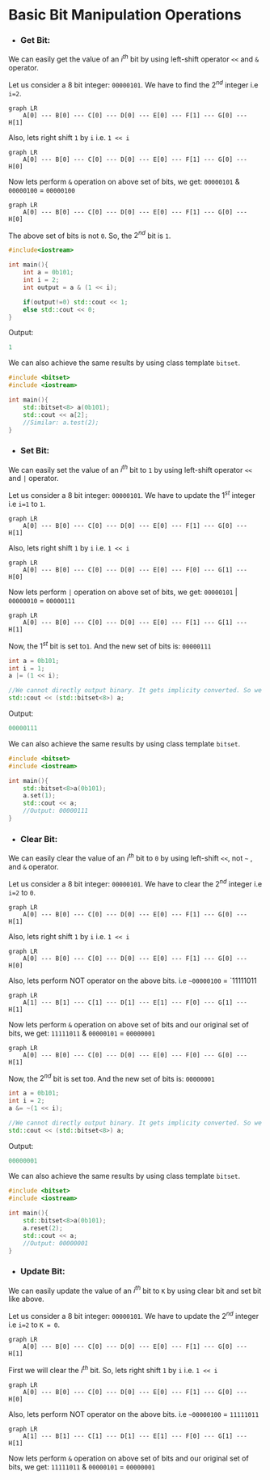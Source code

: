# Basic Bit Manipulation Operations

- ### Get Bit:

We can easily get the value of an $i^{th}$ bit by using left-shift operator `<<` and `&` operator.

Let us consider a 8 bit integer: `00000101`. We have to find the $2^{nd}$ integer i.e `i=2`.

```mermaid
graph LR
    A[0] --- B[0] --- C[0] --- D[0] --- E[0] --- F[1] --- G[0] --- H[1]
```

Also, lets right shift `1` by `i` i.e. `1 << i`

```mermaid
graph LR
    A[0] --- B[0] --- C[0] --- D[0] --- E[0] --- F[1] --- G[0] --- H[0]
```

Now lets perform `&` operation on above set of bits, we get: `00000101` & `00000100` = `00000100`

```mermaid
graph LR
    A[0] --- B[0] --- C[0] --- D[0] --- E[0] --- F[1] --- G[0] --- H[0]
```

The above set of bits is not `0`. So, the $2^{nd}$ bit is `1`.

```cpp
#include<iostream>

int main(){
	int a = 0b101;
	int i = 2;
	int output = a & (1 << i);

	if(output!=0) std::cout << 1;
	else std::cout << 0;
}
```

Output:

```cpp
1
```

We can also achieve the same results by using class template `bitset`.

```cpp
#include <bitset>
#include <iostream>

int main(){
	std::bitset<8> a(0b101);
	std::cout << a[2];
	//Similar: a.test(2);
}
```

- ### Set Bit:

We can easily set the value of an $i^{th}$ bit to `1` by using left-shift operator `<<` and `|` operator.

Let us consider a 8 bit integer: `00000101`. We have to update the $1^{st}$ integer i.e `i=1` to `1`.

```mermaid
graph LR
    A[0] --- B[0] --- C[0] --- D[0] --- E[0] --- F[1] --- G[0] --- H[1]
```

Also, lets right shift `1` by `i` i.e. `1 << i`

```mermaid
graph LR
    A[0] --- B[0] --- C[0] --- D[0] --- E[0] --- F[0] --- G[1] --- H[0]
```

Now lets perform `|` operation on above set of bits, we get: `00000101` | `00000010` = `00000111`

```mermaid
graph LR
    A[0] --- B[0] --- C[0] --- D[0] --- E[0] --- F[1] --- G[1] --- H[1]
```

Now, the $1^{st}$ bit is set to`1`. And the new set of bits is: `00000111`

```cpp
int a = 0b101;
int i = 1;
a |= (1 << i);

//We cannot directly output binary. It gets implicity converted. So we type cast to bitset
std::cout << (std::bitset<8>) a;
```

Output:

```cpp
00000111
```

We can also achieve the same results by using class template `bitset`.

```cpp
#include <bitset>
#include <iostream>

int main(){
	std::bitset<8>a(0b101);
	a.set(1);
	std::cout << a;
	//Output: 00000111
}
```

- ### Clear Bit:

We can easily clear the value of an $i^{th}$ bit to `0` by using left-shift `<<`, not `~` , and `&` operator.

Let us consider a 8 bit integer: `00000101`. We have to clear the $2^{nd}$ integer i.e `i=2` to `0`.

```mermaid
graph LR
    A[0] --- B[0] --- C[0] --- D[0] --- E[0] --- F[1] --- G[0] --- H[1]
```

Also, lets right shift `1` by `i` i.e. `1 << i`

```mermaid
graph LR
    A[0] --- B[0] --- C[0] --- D[0] --- E[0] --- F[1] --- G[0] --- H[0]
```

Also, lets perform NOT operator on the above bits. i.e `~00000100` = `11111011

```mermaid
graph LR
    A[1] --- B[1] --- C[1] --- D[1] --- E[1] --- F[0] --- G[1] --- H[1]
```

Now lets perform `&` operation on above set of bits and our original set of bits, we get: `11111011` & `00000101` = `00000001`

```mermaid
graph LR
    A[0] --- B[0] --- C[0] --- D[0] --- E[0] --- F[0] --- G[0] --- H[1]
```

Now, the $2^{nd}$ bit is set to`0`. And the new set of bits is: `00000001`

```cpp
int a = 0b101;
int i = 2;
a &= ~(1 << i);

//We cannot directly output binary. It gets implicity converted. So we type cast to bitset
std::cout << (std::bitset<8>) a;
```

Output:

```cpp
00000001
```

We can also achieve the same results by using class template `bitset`.

```cpp
#include <bitset>
#include <iostream>

int main(){
	std::bitset<8>a(0b101);
	a.reset(2);
	std::cout << a;
	//Output: 00000001
}
```

- ### Update Bit:

We can easily update the value of an $i^{th}$ bit to `K` by using clear bit and set bit like above.

Let us consider a 8 bit integer: `00000101`. We have to update the $2^{nd}$ integer i.e `i=2` to `K = 0`.

```mermaid
graph LR
    A[0] --- B[0] --- C[0] --- D[0] --- E[0] --- F[1] --- G[0] --- H[1]
```

First we will clear the $i^{th}$ bit. So, lets right shift `1` by `i` i.e. `1 << i`

```mermaid
graph LR
    A[0] --- B[0] --- C[0] --- D[0] --- E[0] --- F[1] --- G[0] --- H[0]
```

Also, lets perform NOT operator on the above bits. i.e `~00000100` = `11111011`

```mermaid
graph LR
    A[1] --- B[1] --- C[1] --- D[1] --- E[1] --- F[0] --- G[1] --- H[1]
```

Now lets perform `&` operation on above set of bits and our original set of bits, we get: `11111011` & `00000101` = `00000001`
